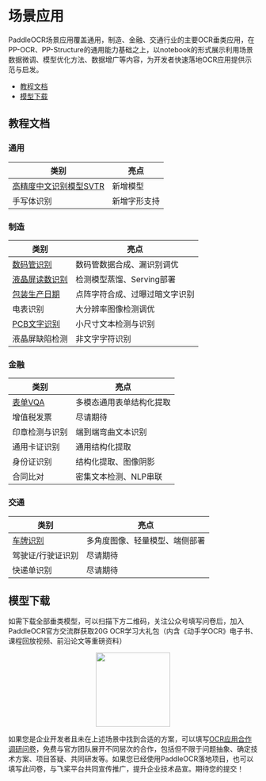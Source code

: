 # 场景应用

PaddleOCR场景应用覆盖通用，制造、金融、交通行业的主要OCR垂类应用，在PP-OCR、PP-Structure的通用能力基础之上，以notebook的形式展示利用场景数据微调、模型优化方法、数据增广等内容，为开发者快速落地OCR应用提供示范与启发。

- [教程文档](#1)
- [模型下载](#2)

<a name="1"></a>

## 教程文档

### 通用

| 类别                                              | 亮点         |
| ------------------------------------------------- | ------------ |
| [高精度中文识别模型SVTR](./高精度中文识别模型.md) | 新增模型     |
| 手写体识别                                        | 新增字形支持 |

### 制造

| 类别                                                         | 亮点                           |
| ------------------------------------------------------------ | ------------------------------ |
| [数码管识别](./光功率计数码管字符识别/光功率计数码管字符识别.md) | 数码管数据合成、漏识别调优     |
| [液晶屏读数识别](./液晶屏读数识别.md)                        | 检测模型蒸馏、Serving部署      |
| [包装生产日期](./包装生产日期识别.md)                        | 点阵字符合成、过曝过暗文字识别 |
| 电表识别                                                     | 大分辨率图像检测调优           |
| [PCB文字识别](./PCB字符识别/PCB字符识别.md)                  | 小尺寸文本检测与识别           |
| 液晶屏缺陷检测                                               | 非文字字符识别                 |

### 金融

| 类别                           | 亮点                     |
| ------------------------------ | ------------------------ |
| [表单VQA](./多模态表单识别.md) | 多模态通用表单结构化提取 |
| 增值税发票                     | 尽请期待                 |
| 印章检测与识别                 | 端到端弯曲文本识别       |
| 通用卡证识别                   | 通用结构化提取           |
| 身份证识别                     | 结构化提取、图像阴影     |
| 合同比对                       | 密集文本检测、NLP串联    |

### 交通

| 类别                            | 亮点                           |
| ------------------------------- | ------------------------------ |
| [车牌识别](./轻量级车牌识别.md) | 多角度图像、轻量模型、端侧部署 |
| 驾驶证/行驶证识别               | 尽请期待                       |
| 快递单识别                      | 尽请期待                       |

<a name="2"></a>

## 模型下载

如需下载全部垂类模型，可以扫描下方二维码，关注公众号填写问卷后，加入PaddleOCR官方交流群获取20G OCR学习大礼包（内含《动手学OCR》电子书、课程回放视频、前沿论文等重磅资料）

<div align="center">
<img src="https://ai-studio-static-online.cdn.bcebos.com/dd721099bd50478f9d5fb13d8dd00fad69c22d6848244fd3a1d3980d7fefc63e"  width = "150" height = "150" />
</div>

如果您是企业开发者且未在上述场景中找到合适的方案，可以填写[OCR应用合作调研问卷](https://paddle.wjx.cn/vj/QwF7GKw.aspx)，免费与官方团队展开不同层次的合作，包括但不限于问题抽象、确定技术方案、项目答疑、共同研发等。如果您已经使用PaddleOCR落地项目，也可以填写此问卷，与飞桨平台共同宣传推广，提升企业技术品宣。期待您的提交！